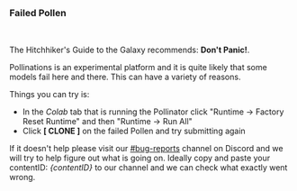 
&nbsp;

### Failed Pollen


&nbsp;


The Hitchhiker's Guide to the Galaxy recommends: **Don't Panic!**. 

Pollinations is an experimental platform and it is quite likely that some models fail here and there. This can have a variety of reasons. 

Things you can try is:
- In the *Colab* tab that is running the Pollinator click "Runtime -> Factory Reset Runtime" and then "Runtime -> Run All"
- Click **[ CLONE ]** on the failed Pollen and try submitting again

If it doesn't help please visit our [#bug-reports](https://discord.gg/XXd99CrkCr) channel on Discord and we will try to help figure out what is going on. Ideally copy and paste your contentID: *{contentID}* to our channel and we can check what exactly went wrong.


